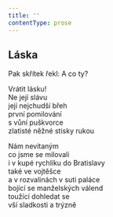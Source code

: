 ```yaml
---
title: ''
contentType: prose
---
```


## Láska

Pak skřítek řekl: A co ty?

Vrátit lásku!  
Ne její slávu  
její nejchudší břeh  
první pomilování  
s vůní puškvorce  
zlatisté něžné stisky rukou

Nám nevítaným  
co jsme se milovali  
i v kupé rychlíku do Bratislavy  
také ve vojtěšce  
a v rozvalinách v suti paláce  
bojící se manželských válend  
toužící dohledat se  
vší sladkosti a trýzně
